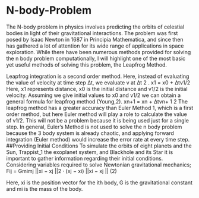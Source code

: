 # N-body-Problem
The N-body problem in physics involves predicting the orbits of celestial bodies in light of their gravitational interactions. 
The problem was first posed by Isaac Newton in 1687 in Principia Mathematica, and since then has gathered a lot of attention for its wide range of applications in space exploration. While there have been numerous methods provided for solving the n body problem computationally, I will highlight one of the most basic yet useful methods of solving this problem, the Leapfrog Method.

Leapfrog integration is a second order method. Here, instead of evaluating the value of velocity at time step ∆t, we evaluate v at ∆t
2 .
x1 = x0 + ∆tv1/2
Here, x1 represents distance, x0 is the initial distance and v1/2 is the initial velocity. Assuming we
give initial values to x0 and v1/2 we can obtain a general formula for leapfrog method (Young,2).
xn+1 = xn + ∆tvn+ 1
2
The leapfrog method has a greater accuracy than Euler Method 1, which is a first order method,
but here Euler method will play a role to calculate the value of v1/2. This will not be
a problem because it is being used just for a single step. In general, Euler’s Method is not used
to solve the n body problem because the 3 body system is already chaotic, and applying forward
integration (Euler method) would increase the error rate at every time step.
##Providing Initial Conditions
To simulate the orbits of eight planets and the Sun, Trappist_1 the exoplanet system, and Blackhole and its Star it is important to gather information regarding
their initial conditions. Considering variables required to solve Newtonian
gravitational mechanics;
Fij = Gmimj
||xi − xj ||2 · (xj − xi)
||xi − xj || (2)

Here, xi is the position vector for the ith body, G is the gravitational constant and mi is the mass
of the body.



